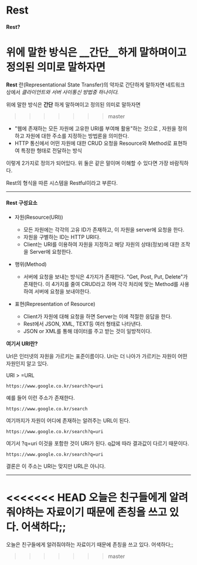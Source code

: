 # Rest

#### Rest?

위에 말한 방식은 __간단__하게 말하며이고 정의된 의미로 말하자면 
=======
__Rest__ 란(Representational State Transfer)의 약자로 간단하게 말하자면 네트워크 상에서 _클라이언트와 서버 사이통신 방법중 하나이다._  

위에 말한 방식은 __간단__ 하게 말하며이고 정의된 의미로 말하자면 
>>>>>>> master

- "웹에 존재하는 모든 자원에 고유한 URI를 부여해 활용"하는 것으로 , 자원을 정의하고 자원에 대한 주소를 지정하는 방법론을 의미한다.
-  HTTP 통신에서 어떤 자원에 대한 CRUD 요청을 Resource와 Method로 표현하여 특정한 형태로 전달하는 방식

이렇게 2가지로 정의가 되어있다. 위 둘은 같은 말이며 이해할 수 있다면 가장 바람직하다.

Rest의 형식을 따른 시스템을 Restful이라고 부른다.

___

#### Rest 구성요소

- 자원(Resource(URI))
  - 모든 자원에는 각각의 고유 ID가 존재하고,  이 자원을 server에 요청을 한다.
  - 자원을 구별하는 ID는 HTTP URI다.
  - Client는 URI를 이용하여 자원을 지정하고 해당 자원의 상태(정보)에 대한 조작을 Server에 요청한다.

- 행위(Method) 
  - 서버에 요청을 보내는 방식은 4가지가 존재한다. "Get, Post, Put, Delete"가 존재한다. 이 4가지를 줄여 CRUD라고 하며 각각 처리에 맞는 Method를 사용하여 서버에 요청을 보내야한다.  

- 표현(Representation of Resource)
  - Client가 자원에 대해 요청을 하면 Server는 이에 적절한 응답을 한다.
  - Rest에서 JSON, XML, TEXT등 여러 형태로 나타낸다.
  - JSON or XML를 통해 데이터를 주고 받는 것이 일방적이다.



__여기서 URI란?__

Url은 인터넷의 자원을 가르키는 표준이름이다. Uri는 더 나아가 가르키는 자원이 어떤 자원인지 알고 있다.

URI > =URL

```
https://www.google.co.kr/search?q=uri
```

예를 들어 이런 주소가 존재한다.

```
https://www.google.co.kr/search
```

여기까지가 자원이 어디에 존재하는 알려주는 URL이 된다.

```
https://www.google.co.kr/search?q=uri
```

여기서 ?q=uri 이것을 포함한 것이 URI가 된다. q값에 따라 결과값이 다르기 때문이다. 

```
https://www.google.co.kr/search?q=uri
```

결론은 이 주소는 URI는 맞지만 URL은 아니다.



___

<<<<<<< HEAD
오늘은 친구들에게 알려줘야하는 자료이기 때문에 존칭을 쓰고 있다. 어색하다;;
=======
오늘은 친구들에게 알려줘야하는 자료이기 때문에 존칭을 쓰고 있다. 어색하다;;
>>>>>>> master
